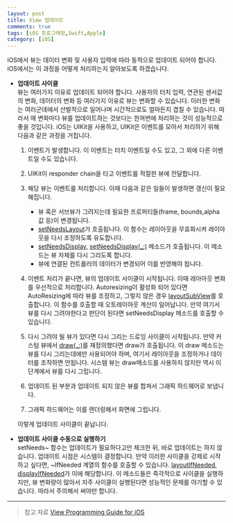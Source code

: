 ```yaml
---
layout: post
title: View 업데이트
comments: true
tags: [iOS 프로그래밍,Swift,Apple]
category: [iOS]
---  
```


iOS에서 뷰는 데이터 변화 및 사용자 입력에 따라 동적으로 업데이트 되어야 합니다. iOS에서는 이 과정을 어떻게 처리하는지 알아보도록 하겠습니다.

* **업데이트 사이클**  
  뷰는 여러가지 이유로 업데이트 되어야 합니다. 사용자의 터치 입력, 연관된 센서값의 변화, 데이터의 변화 등 여러가지 이유로 뷰는 변화할 수 있습니다. 이러한 변화는 여러군데에서 산발적으로 일어나며 시간적으로도 얼마든지 겹칠 수 있습니다. 따라서 매 변화마다 뷰를 업데이트하는 것보다는 한꺼번에 처리하는 것이 성능적으로 좋을 것입니다. iOS는 UIKit을 사용하고, UIKit은 이벤트를 모아서 처리하기 위해 다음과 같은 과정을 거칩니다.

  1. 이벤트가 발생합니다. 이 이벤트는 터치 이벤트일 수도 있고, 그 외에 다른 이벤트일 수도 있습니다.
  
  2. UIKit이 responder chain을 타고 이벤트를 적절한 뷰에 전달합니다.
  
  3. 해당 뷰는 이벤트를 처리합니다. 이때 다음과 같은 일들이 발생하면 갱신이 필요해집니다.
    
      * 뷰 혹은 서브뷰가 그려지는데 필요한 프로퍼티들(frame, bounds,alpha 값 등)이 변경됩니다.
      * [setNeedsLayout](https://developer.apple.com/documentation/uikit/uiview/1622601-setneedslayout)가 호출됩니다. 이 함수는 레이아웃을 무효화시켜 레이아웃을 다시 조정하도록 유도합니다.
      * [setNeedsDisplay](https://developer.apple.com/documentation/uikit/uiview/1622437-setneedsdisplay), [setNeedsDisplay(_:)](https://developer.apple.com/documentation/uikit/uiview/1622587-setneedsdisplay) 메소드가 호출됩니다. 이 메소드는 뷰 자체를 다시 그리도록 합니다.
      * 뷰에 연결된 컨트롤러의 데이터가 변경되어 이를 반영해야 됩니다.
  
  4. 이벤트 처리가 끝나면, 뷰의 업데이트 사이클이 시작됩니다. 이때 레아아웃 변화를 우선적으로 처리합니다. Autoresizing이 활성화 되어 있다면 AutoResizing에 따라 뷰를 조정하고, 그렇지 않은 경우 [layoutSubView](https://developer.apple.com/documentation/uikit/uiview/1622482-layoutsubviews)를 호출합니다. 이 함수를 호출할 때 오토레이아웃 계산이 일어납니다. 만약 여기서 뷰를 다시 그려야한다고 판단이 된다면 setNeedsDisplay 메소드를 호출할 수 있습니다.
  
  5. 다시 그려야 될 뷰가 있다면 다시 그리는 드로잉 사이클이 시작됩니다. 만약 커스텀 뷰에서 [draw(_:)](https://developer.apple.com/documentation/uikit/uiview/1622529-draw)를 재정의했다면 draw가 호출됩니다. 이 draw 메소드는 뷰를 다시 그리는데에만 사용되어야 하며, 여기서 레이아웃을 조정하거나 데이터를 조작하면 안됩니다. 시스템 뷰는 draw메소드를 사용하지 않지만 역시 이 단계에서 뷰를 다시 그립니다.
  
  6. 업데이트 된 부분과 업데이트 되지 않은 뷰를 합쳐서 그래픽 하드웨어로 보냅니다. 
  
  7. 그래픽 하드웨어는 이를 렌더링해서 화면에 그립니다. 

  이렇게 업데이트 사이클이 끝납니다.

* **업데이트 사이클 수동으로 실행하기**  
   setNeeds~ 함수는 업데이트가 필요하다고만 체크한 뒤, 바로 업데이트는 하지 않습니다. 업데이트 시점은 시스템이 결정합니다. 만약 이러한 사이클을 강제로 시작하고 싶다면, ~IfNeeded 계열의 함수를 호출할 수 있습니다. [layoutIfNeeded](https://developer.apple.com/documentation/uikit/uiview/1622507-layoutifneeded), [displayIfNeeded](https://developer.apple.com/documentation/quartzcore/calayer/1410813-displayifneeded)가 이에 해당합니다. 이 메소드들은 즉각적으로 사이클을 실행하지만, 뷰 변화량이 많아서 자주 사이클이 실행된다면 성능적인 문제를 야기할 수 있습니다. 따라서 주의해서 써야만 합니다.

---  

> 참고 자료
> [View Programming Guide for iOS](https://developer.apple.com/library/archive/documentation/WindowsViews/Conceptual/ViewPG_iPhoneOS/WindowsandViews/WindowsandViews.html#//apple_ref/doc/uid/TP40009503-CH2-SW42)